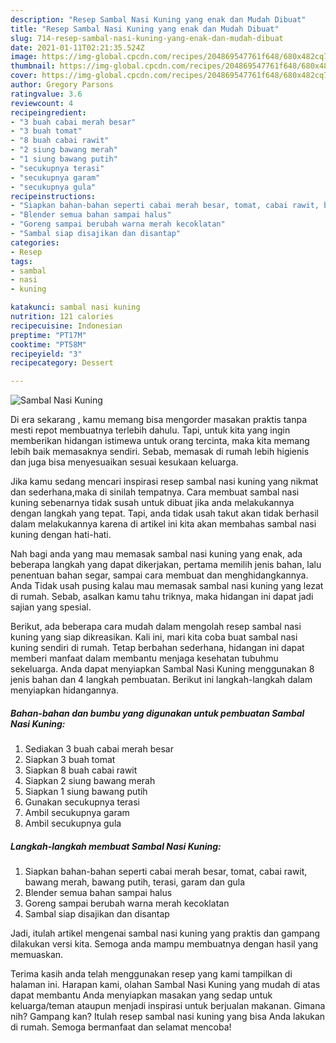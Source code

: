 ```yaml
---
description: "Resep Sambal Nasi Kuning yang enak dan Mudah Dibuat"
title: "Resep Sambal Nasi Kuning yang enak dan Mudah Dibuat"
slug: 714-resep-sambal-nasi-kuning-yang-enak-dan-mudah-dibuat
date: 2021-01-11T02:21:35.524Z
image: https://img-global.cpcdn.com/recipes/204869547761f648/680x482cq70/sambal-nasi-kuning-foto-resep-utama.jpg
thumbnail: https://img-global.cpcdn.com/recipes/204869547761f648/680x482cq70/sambal-nasi-kuning-foto-resep-utama.jpg
cover: https://img-global.cpcdn.com/recipes/204869547761f648/680x482cq70/sambal-nasi-kuning-foto-resep-utama.jpg
author: Gregory Parsons
ratingvalue: 3.6
reviewcount: 4
recipeingredient:
- "3 buah cabai merah besar"
- "3 buah tomat"
- "8 buah cabai rawit"
- "2 siung bawang merah"
- "1 siung bawang putih"
- "secukupnya terasi"
- "secukupnya garam"
- "secukupnya gula"
recipeinstructions:
- "Siapkan bahan-bahan seperti cabai merah besar, tomat, cabai rawit, bawang merah, bawang putih, terasi, garam dan gula"
- "Blender semua bahan sampai halus"
- "Goreng sampai berubah warna merah kecoklatan"
- "Sambal siap disajikan dan disantap"
categories:
- Resep
tags:
- sambal
- nasi
- kuning

katakunci: sambal nasi kuning 
nutrition: 121 calories
recipecuisine: Indonesian
preptime: "PT17M"
cooktime: "PT58M"
recipeyield: "3"
recipecategory: Dessert

---
```



![Sambal Nasi Kuning](https://img-global.cpcdn.com/recipes/204869547761f648/680x482cq70/sambal-nasi-kuning-foto-resep-utama.jpg)

Di era  sekarang , kamu memang bisa mengorder masakan praktis tanpa mesti repot membuatnya terlebih dahulu. Tapi, untuk kita yang ingin memberikan hidangan istimewa untuk orang tercinta, maka kita memang lebih baik memasaknya sendiri. Sebab, memasak di rumah lebih higienis dan juga bisa menyesuaikan sesuai kesukaan keluarga.

Jika kamu sedang mencari inspirasi resep sambal nasi kuning yang nikmat dan sederhana,maka di sinilah tempatnya. Cara membuat sambal nasi kuning  sebenarnya tidak susah untuk dibuat jika anda melakukannya dengan langkah yang tepat. Tapi, anda tidak usah takut akan tidak berhasil dalam melakukannya 
karena di artikel ini kita akan membahas sambal nasi kuning dengan hati-hati.  



Nah bagi anda yang mau memasak sambal nasi kuning yang enak, ada beberapa langkah yang dapat dikerjakan, pertama memilih jenis bahan, lalu penentuan bahan segar, sampai cara membuat dan menghidangkannya. Anda Tidak usah pusing kalau mau memasak sambal nasi kuning yang lezat di rumah. Sebab, asalkan kamu  tahu triknya, maka hidangan ini dapat jadi sajian yang spesial.

Berikut, ada beberapa cara mudah dalam mengolah resep sambal nasi kuning yang siap dikreasikan. Kali ini, mari kita coba buat sambal nasi kuning sendiri di rumah. Tetap berbahan sederhana, hidangan ini dapat memberi manfaat dalam membantu menjaga kesehatan tubuhmu sekeluarga. Anda dapat menyiapkan Sambal Nasi Kuning menggunakan 8 jenis bahan dan 4 langkah pembuatan. Berikut ini langkah-langkah dalam menyiapkan hidangannya.

<!--inarticleads1-->

##### Bahan-bahan dan bumbu yang digunakan untuk pembuatan Sambal Nasi Kuning:

1. Sediakan 3 buah cabai merah besar
1. Siapkan 3 buah tomat
1. Siapkan 8 buah cabai rawit
1. Siapkan 2 siung bawang merah
1. Siapkan 1 siung bawang putih
1. Gunakan secukupnya terasi
1. Ambil secukupnya garam
1. Ambil secukupnya gula




<!--inarticleads2-->

##### Langkah-langkah membuat Sambal Nasi Kuning:

1. Siapkan bahan-bahan seperti cabai merah besar, tomat, cabai rawit, bawang merah, bawang putih, terasi, garam dan gula
1. Blender semua bahan sampai halus
1. Goreng sampai berubah warna merah kecoklatan
1. Sambal siap disajikan dan disantap




Jadi, itulah artikel mengenai  sambal nasi kuning  yang praktis dan gampang dilakukan versi kita. Semoga anda mampu membuatnya dengan hasil yang memuaskan. 

Terima kasih anda telah menggunakan resep yang kami tampilkan di halaman ini. Harapan kami, olahan  Sambal Nasi Kuning yang mudah di atas dapat membantu Anda menyiapkan masakan yang sedap untuk keluarga/teman ataupun menjadi inspirasi untuk berjualan makanan. Gimana nih? Gampang kan? Itulah resep sambal nasi kuning yang bisa Anda lakukan di rumah. Semoga bermanfaat dan selamat mencoba!


